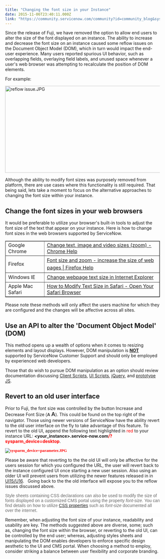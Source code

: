 ```yaml
---
title: "Changing the font size in your Instance"
date: 2015-11-06T23:40:11.000Z
link: "https://community.servicenow.com/community?id=community_blog&sys_id=114ee2addbd0dbc01dcaf3231f9619a7"
---
```

<p>Since the release of Fuji, we have removed the option to allow end users to alter the size of the font displayed on an instance. The ability to increase and decrease the font size on an instance caused some reflow issues on the Document Object Model (DOM), which in turn would impact the end-user experience. Many users reported spurious UI behavior, such as overlapping fields, overlaying field labels, and unused space whenever a user's web browser was attempting to recalculate the position of DOM elements.</p><p></p><p>For example:<span style="color: #f1b259;"><br/></span></p><p><img   alt="reflow issue.JPG" class="image-2 jive-image" src="3b41e3b5db141704ed6af3231f9619e2.iix" style="width: 620px; height: 282px; display: block; margin-left: auto; margin-right: auto;"/></p><p></p><p>Although the ability to modify font sizes was purposely removed from platform, there are use cases where this functionality is still required. That being said, lets take a moment to focus on the alternative approaches to changing the font size within your instance.</p><p></p><h2>Change the font sizes in your web browsers</h2><p>It would be preferable to utilize your browser's built-in tools to adjust the font size of the text that appear on your instance. Here is how to change font sizes in the web browsers supported by ServiceNow.</p><p></p><table border="1"><tbody><tr><td>Google Chrome</td><td><a href="https://support.google.com/chrome/answer/96810?hl=en-GB" title="https://support.google.com/chrome/answer/96810?hl=en-GB">Change text, image and video sizes (zoom) - Chrome Help</a></td></tr><tr><td>Firefox</td><td><a href="https://support.mozilla.org/en-US/kb/font-size-and-zoom-increase-size-of-web-pages" style="line-height: 1.5;" title="https://support.mozilla.org/en-US/kb/font-size-and-zoom-increase-size-of-web-pages">Font size and zoom - increase the size of web pages | Firefox Help</a></td></tr><tr><td>Windows IE</td><td><a href="http://windows.microsoft.com/en-gb/windows-vista/change-webpage-text-size-in-internet-explorer" style="line-height: 1.5;" title="http://windows.microsoft.com/en-gb/windows-vista/change-webpage-text-size-in-internet-explorer">Change webpage text size in Internet Explorer</a></td></tr><tr><td>Apple Mac Safari</td><td><a title="owsers.about.com/od/safar1/ss/safaritextsize.htm" href="http://browsers.about.com/od/safar1/ss/safaritextsize.htm">How to Modify Text Size in Safari - Open Your Safari Browser</a></td></tr></tbody></table><p></p><p>Please note these methods will only affect the users machine for which they are configured and the changes will be affective across all sites.</p><p></p><h2>Use an API to alter the 'Document Object Model' (DOM)</h2><p>This method opens up a wealth of options when it comes to resizing elements and layout displays. However, DOM manipulation is <span style="text-decoration: underline;"><strong>NOT</strong></span> supported by ServiceNow Customer Support and should only be employed by experienced web developers.</p><p></p><p>Those that do wish to pursue DOM manipulation as an option should review documentation discussing <a title="ki.servicenow.com/index.php?title=Client_Scripts#gsc.tab=0" href="http://wiki.servicenow.com/index.php?title=Client_Scripts#gsc.tab=0">Client Scripts</a>, <a title="ki.servicenow.com/index.php?title=UI_Scripts#gsc.tab=0" href="http://wiki.servicenow.com/index.php?title=UI_Scripts#gsc.tab=0">UI Scripts</a>, <a title="w.w3schools.com/jquery/jquery_css.asp" href="http://www.w3schools.com/jquery/jquery_css.asp">jQuery</a>, and <a title="i.prototypejs.org/dom/Element/setStyle/" href="http://api.prototypejs.org/dom/Element/setStyle/">prototype JS</a>.</p><p></p><p></p><h2>Revert to an old user interface</h2><p>Prior to Fuji, the font size was controlled by the button Increase and Decrease Font Size<span style="font-size: 10.5pt; font-family: Arial; color: #333333; background: white;"> (<strong>A <span style="font-size: 14pt;">A</span></strong></span>). This could be found on the top right of the navigator. Those using newer versions of ServiceNow have the ability revert to the old user interface on the fly to take advantage of this feature. To revert to the old UI, append the following text highlighted in <span style="color: red;">red</span> to your instance URL: <strong>&lt;your_instance&gt;.service-now.com<span style="color: red;">/?sysparm_device=desktop</span></strong><span style="color: #303030;">.</span></p><p></p><p><span style="color: red; font-size: 10.0pt; font-family: 'MS Reference Sans Serif';"><strong><img   alt="sysparm_device+parameter.JPG" class="image-3 jive-image" src="46d90982db5413043eb27a9e0f9619b4.iix" style="height: auto; display: block; margin-left: auto; margin-right: auto;"/></strong></span></p><p></p><p>Please be aware that reverting to the the old UI will only be affective for the users session for which you configured the URL, the user will revert back to the instance configured UI once starting a new user session. Also using an older UI will prevent users from utilizing the newer features released in in <a title="ki.servicenow.com/index.php?title=Navigation_and_the_User_Interface#gsc.tab=0" href="http://wiki.servicenow.com/index.php?title=Navigation_and_the_User_Interface#gsc.tab=0">UI15/U16</a>.   Going back to the the old interface will expose you to the reflow issues discussed above.</p><p></p><p style="margin-bottom: .0001pt; background: white;"><span style="font-size: 10.5pt; font-family: Arial; color: #666666;">Style sheets containing CSS declarations can also be used to modify the size of fonts displayed on a customized CMS portal using the property <em>font-size. </em>You can find details on how to utilize <a title="w.w3schools.com/cssref/pr_font_font-size.asp" href="http://www.w3schools.com/cssref/pr_font_font-size.asp">CSS properties</a> such as <em>font-size</em> documented all over the internet. </span></p><p style="margin-bottom: .0001pt; background: white;"></p><p style="margin-bottom: .0001pt; background: white;">Remember, when adjusting the font size of your instance, readability and usability are key. The methods suggested above are diverse, some; such as, changing the font size within the browser, or reverting to the old UI, can be controlled by the end user; whereas, adjusting styles sheets and manipulating the DOM enables developers to enforce specific design aesthetic to the UI and CMS portal. When choosing a method to employ, consider striking a balance between user flexibility and corporate branding.</p>
